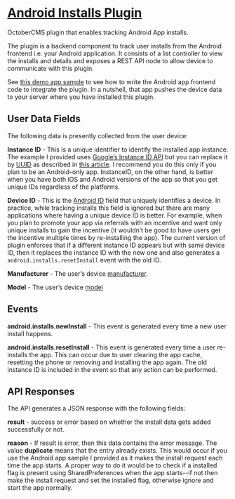 # [Android Installs Plugin](https://github.com/Tempestronics/Android-Installs-Plugin) #
OctoberCMS plugin that enables tracking Android App installs.

The plugin is a backend component to track user installs from the Android frontend i.e. your Android application. It consists of a list controller to view the installs and details and exposes a REST API node to allow device to communicate with this plugin.

See [this demo app sample](https://github.com/Tempestronics/Android-Installs-DemoApp) to see how to write the Android app frontend code to integrate the plugin. In a nutshell, that app pushes the device data to your server where you have installed this plugin.

## User Data Fields ##
The following data is presently collected from the user device:

**Instance ID** - This is a unique identifier to identify the installed app instance. The example I provided uses [Google’s Instance ID API](https://developers.google.com/instance-id/) but you can replace it by [UUID](https://en.wikipedia.org/wiki/Universally_unique_identifier) as described in [this article](http://android-developers.blogspot.in/2011/03/identifying-app-installations.html). I recommend you do this only if you plan to be an Android-only app. InstanceID, on the other hand, is better when you have both iOS and Android versions of the app so that you get unique IDs regardless of the platforms.

**Device ID** - This is the [Android ID](http://developer.android.com/reference/android/provider/Settings.Secure.html#ANDROID_ID) field that uniquely identifies a device. In practice, while tracking installs this field is ignored but there are many applications where having a unique device ID is better. For example, when you plan to promote your app via referrals with an incentive and want only unique installs to gain the incentive (it wouldn’t be good to have users get the incentive multiple times by re-installing the app). The current version of plugin enforces that if a different instance ID appears but with same device ID, then it replaces the instance ID with the new one and also generates a `android.installs.resetInstall` event with the old ID.

**Manufacturer** - The user’s device [manufacturer](http://developer.android.com/reference/android/os/Build.html#MANUFACTURER).

**Model** - The user’s device [model](http://developer.android.com/reference/android/os/Build.html#MODEL)

## Events ##
**android.installs.newInstall** - This event is generated every time a new user install happens.

**android.installs.resetInstall** - This event is generated every time a user re-installs the app. This can occur due to user clearing the app cache, resetting the phone or removing and installing the app again. The old instance ID is included in the event so that any action can be performed.

## API Responses ##
The API generates a JSON response with the following fields:

**result** - success or error based on whether the install data gets added successfully or not.

**reason** - If result is error, then this data contains the error message. The value **duplicate** means that the entry already exists. This would occur if you use the Android app sample I provided as it makes the install request each time the app starts. A proper way to do it would be to check if a installed flag is present using SharedPreferences when the app starts--if not then make the install request and set the installed flag, otherwise ignore and start the app normally.
